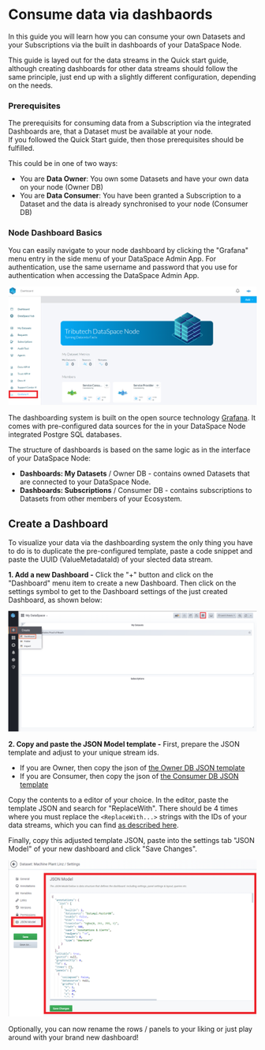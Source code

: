 # Consume data via dashbaords

In this guide you will learn how you can consume your own Datasets and your Subscriptions via the built in dashboards of your DataSpace Node.

This guide is layed out for the data streams in the Quick start guide, although creating dashboards for other data streams should follow the same principle, just end up with a slightly different configuration, depending on the needs.

### Prerequisites

The prerequisits for consuming data from a Subscription via the integrated Dashboards are, that a Dataset must be available at your node. <br />
If you followed the Quick Start guide, then those prerequisites should be fulfilled.

This could be in one of two ways:

- You are **Data Owner**: You own some Datasets and have your own data on your node (Owner DB)
- You are **Data Consumer**: You have been granted a Subscription to a Dataset and the data is already synchronised to your node (Consumer DB)

### Node Dashboard Basics

You can easily navigate to your node dashboard by clicking the "Grafana" menu entry in the side menu of your DataSpace Admin App.
For authentication, use the same username and password that you use for authentication when accessing the DataSpace Admin App.

![Navigate to Grafana](./img/navigate-to-grafana.png)

The dashboarding system is built on the open source technology <a href="https://grafana.com/" target="_blank">Grafana</a>. It comes with pre-configured data sources for the in your DataSpace Node integrated Postgre SQL databases.

The structure of dashboards is based on the same logic as in the interface of your DataSpace Node:

- **Dashboards: My Datasets** / Owner DB - contains owned Datasets that are connected to your DataSpace Node.
- **Dashboards: Subscriptions** / Consumer DB - contains subscriptions to Datasets from other members of your Ecosystem.

## Create a Dashboard

To visualize your data via the dashboarding system the only thing you have to do is to duplicate the pre-configured template, paste a code snippet and paste the UUID (ValueMetadataId) of your slected data stream.

**1. Add a new Dashboard -** Click the "+" button and click on the "Dashboard" menu item to create a new Dashboard. Then click on the settings symbol to get to the Dashboard settings of the just created Dashboard, as shown below:

![Create Dashboard](img/dashboards-create-dashboard.png)

**2. Copy and paste the JSON Model template -** First, prepare the JSON template and adjust to your unique stream ids.

- If you are Owner, then copy the json of <a href="https://github.com/tributech-solutions/tributech-dsk-docs/blob/master/docs/assets/dashboard-templates/owner-db-template.json" target="_blank">the Owner DB JSON template</a>
- If you are Consumer, then copy the json of <a href="https://github.com/tributech-solutions/tributech-dsk-docs/blob/master/docs/assets/dashboard-templates/consumer-db-template.json" target="_blank">the Consumer DB JSON template</a>

Copy the contents to a editor of your choice. In the editor, paste the template JSON and search for "ReplaceWith".
There should be 4 times where you must replace the `<ReplaceWith...>` strings with the IDs of your data streams, which you can find [as described here](../create-dataset/#successful-creation-of-the-dataset).

Finally, copy this adjusted template JSON, paste into the settings tab "JSON Model" of your new dashboard and click "Save Changes".

![Dashboard JSON Model](./img/dashboard-json-model.png)

Optionally, you can now rename the rows / panels to your liking or just play around with your brand new dashboard!
